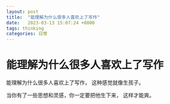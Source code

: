 ```yaml
---
layout: post
title:  "能理解为什么很多人喜欢上了写作"
date:   2023-03-13 15:07:24 +0800
tags: thinking
categories: 日常
---
```


#  能理解为什么很多人喜欢上了写作

能理解为什么很多人喜欢上了写作， 这种感觉就像生孩子。

当你有了一些思想和灵感，你一定要把他生下来， 这样才能爽。